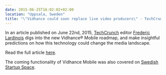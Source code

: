 ```yaml
---
date: 2015-06-25T16:02:02+02:00
location: "Uppsala, Sweden"
title: "\"Vidhance could soon replace live video producers\" - TechCrunch covers new roadmap"
---
```



In an article published on June 22nd, 2015, [TechCrunch](http://techcrunch.com) editor [Frederic Lardinois](http://techcrunch.com/author/frederic-lardinois/) digs into the new Vidhance® Mobile roadmap, and make insightful predictions on how this technology could change the media landscape.
<!--more-->
Read the full article [here](http://techcrunch.com/2015/06/22/imints-Vidhance-algorithms-could-soon-replace-live-video-producers/).

The coming functionality of Vidhance Mobile was also covered on [Swedish Startup Space](http://swedishstartupspace.com/2015/07/09/imint-uppsala-auto-zoom/).
